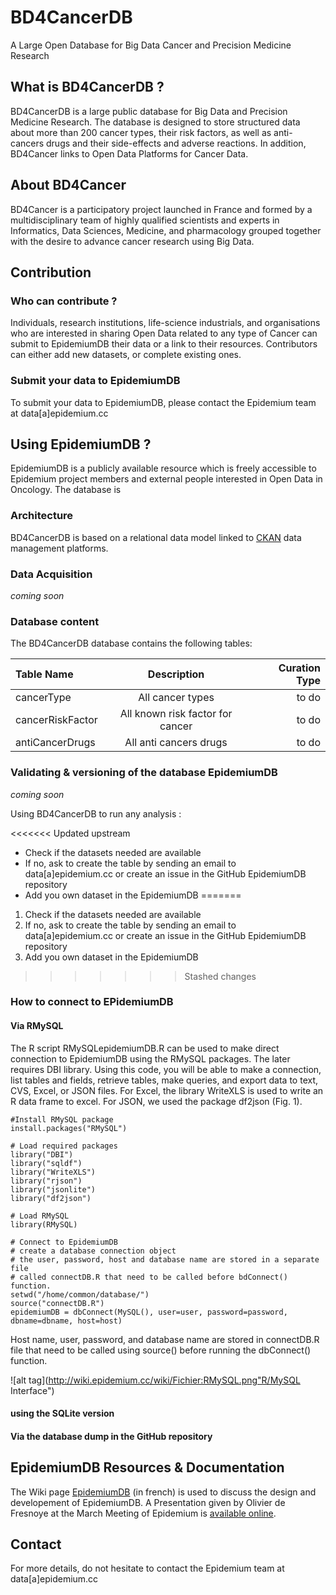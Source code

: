 # BD4CancerDB
A Large Open Database for Big Data Cancer and Precision Medicine Research

## What is BD4CancerDB ?
BD4CancerDB is a large public database for Big Data and Precision Medicine Research. The database is designed to store structured data 
about more than 200 cancer types, their risk factors, as well as anti-cancers drugs and their side-effects and adverse reactions. In addition, 
BD4Cancer links to Open Data Platforms for Cancer Data.

## About BD4Cancer
BD4Cancer is a participatory project launched in France and formed by a multidisciplinary team of highly qualified scientists and experts in Informatics, Data Sciences, Medicine, and pharmacology grouped together with the desire to advance cancer research using Big Data.

## Contribution 
### Who can contribute ? 
Individuals, research institutions, life-science industrials, and  organisations who are interested in sharing Open Data related to any type of Cancer can submit to EpidemiumDB their data or a link to their resources. Contributors can either add new datasets, or complete existing ones.

### Submit your data to EpidemiumDB 
To submit your data to EpidemiumDB, please contact the Epidemium team at data[a]epidemium.cc 

## Using EpidemiumDB ?
EpidemiumDB is a publicly available resource which is freely accessible to Epidemium project members and external people interested in Open Data in Oncology.
The database is 

### Architecture
BD4CancerDB is based on a relational data model linked to [CKAN](http://ckan.org) data management platforms. 

### Data Acquisition
*coming soon*

### Database content
The BD4CancerDB database contains the following tables:

| Table Name | Description | Curation Type |
| :---         |     :---:      |          ---: |
| cancerType   | All cancer types    | to do    |
| cancerRiskFactor    | All known risk factor for cancer       | to do      |
| antiCancerDrugs    | All anti cancers drugs       | to do      |

### Validating & versioning of the database EpidemiumDB
*coming soon*

Using BD4CancerDB to run any analysis : 

<<<<<<< Updated upstream
* Check if the datasets needed are available 
* If no, ask to create the table by sending an email to data[a]epidemium.cc or create an issue in the GitHub EpidemiumDB repository
* Add you own dataset in the EpidemiumDB 
=======
1. Check if the datasets needed are available 
2. If no, ask to create the table by sending an email to data[a]epidemium.cc or create an issue in the GitHub EpidemiumDB repository
3. Add you own dataset in the EpidemiumDB 
>>>>>>> Stashed changes

### How to connect to EPidemiumDB
#### Via RMySQL
The R script RMySQLepidemiumDB.R can be used to make direct connection to EpidemiumDB using the RMySQL packages. The later requires DBI library. Using this code, you will be able to make a connection, list tables and fields, retrieve tables, make queries, and export data to text, CVS, Excel, or JSON files. For Excel, the library WriteXLS is used to write an R data frame to excel. For JSON, we used the package df2json (Fig. 1). 

```
#Install RMySQL package 
install.packages("RMySQL")

# Load required packages
library("DBI")
library("sqldf")
library("WriteXLS")
library("rjson")
library("jsonlite")
library("df2json")

# Load RMySQL
library(RMySQL)

# Connect to EpidemiumDB
# create a database connection object
# the user, password, host and database name are stored in a separate file
# called connectDB.R that need to be called before bdConnect() function.
setwd("/home/common/database/")
source("connectDB.R")
epidemiumDB = dbConnect(MySQL(), user=user, password=password, dbname=dbname, host=host)
```
Host name, user, password, and database name are stored in connectDB.R file that need to be called using source() before running the dbConnect() function.

![alt tag](http://wiki.epidemium.cc/wiki/Fichier:RMySQL.png"R/MySQL Interface")




#### using the SQLite version

#### Via the database dump in the GitHub repository

## EpidemiumDB Resources & Documentation 
The Wiki page [EpidemiumDB](http://wiki.epidemium.cc/wiki/EpidemiumDB) (in french) is used to discuss the design and developement of EpidemiumDB.
A Presentation given by Olivier de Fresnoye at the March Meeting of Epidemium is [available online](http://wiki.epidemium.cc/wiki/Fichier:Presentation_EpidemiumDB_11032016.pdf).

## Contact
For more details, do not hesitate to contact the Epidemium team at data[a]epidemium.cc 

